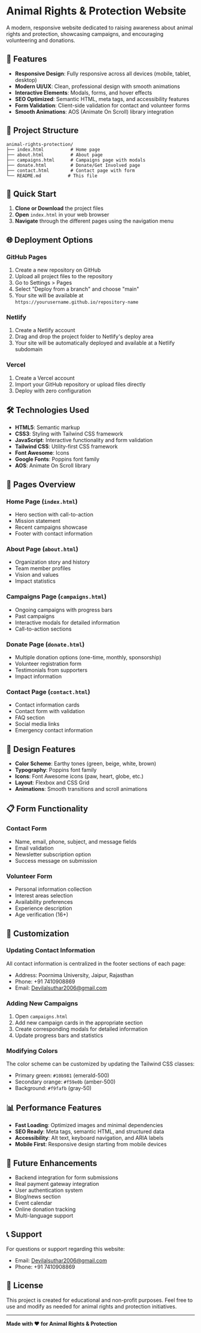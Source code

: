 # Animal Rights & Protection Website

A modern, responsive website dedicated to raising awareness about animal rights and protection, showcasing campaigns, and encouraging volunteering and donations.

## 🌟 Features

- **Responsive Design**: Fully responsive across all devices (mobile, tablet, desktop)
- **Modern UI/UX**: Clean, professional design with smooth animations
- **Interactive Elements**: Modals, forms, and hover effects
- **SEO Optimized**: Semantic HTML, meta tags, and accessibility features
- **Form Validation**: Client-side validation for contact and volunteer forms
- **Smooth Animations**: AOS (Animate On Scroll) library integration

## 📁 Project Structure

```
animal-rights-protection/
├── index.html          # Home page
├── about.html          # About page
├── campaigns.html      # Campaigns page with modals
├── donate.html         # Donate/Get Involved page
├── contact.html        # Contact page with form
└── README.md          # This file
```

## 🚀 Quick Start

1. **Clone or Download** the project files
2. **Open** `index.html` in your web browser
3. **Navigate** through the different pages using the navigation menu

## 🌐 Deployment Options

### GitHub Pages
1. Create a new repository on GitHub
2. Upload all project files to the repository
3. Go to Settings > Pages
4. Select "Deploy from a branch" and choose "main"
5. Your site will be available at `https://yourusername.github.io/repository-name`

### Netlify
1. Create a Netlify account
2. Drag and drop the project folder to Netlify's deploy area
3. Your site will be automatically deployed and available at a Netlify subdomain

### Vercel
1. Create a Vercel account
2. Import your GitHub repository or upload files directly
3. Deploy with zero configuration

## 🛠️ Technologies Used

- **HTML5**: Semantic markup
- **CSS3**: Styling with Tailwind CSS framework
- **JavaScript**: Interactive functionality and form validation
- **Tailwind CSS**: Utility-first CSS framework
- **Font Awesome**: Icons
- **Google Fonts**: Poppins font family
- **AOS**: Animate On Scroll library

## 📱 Pages Overview

### Home Page (`index.html`)
- Hero section with call-to-action
- Mission statement
- Recent campaigns showcase
- Footer with contact information

### About Page (`about.html`)
- Organization story and history
- Team member profiles
- Vision and values
- Impact statistics

### Campaigns Page (`campaigns.html`)
- Ongoing campaigns with progress bars
- Past campaigns
- Interactive modals for detailed information
- Call-to-action sections

### Donate Page (`donate.html`)
- Multiple donation options (one-time, monthly, sponsorship)
- Volunteer registration form
- Testimonials from supporters
- Impact information

### Contact Page (`contact.html`)
- Contact information cards
- Contact form with validation
- FAQ section
- Social media links
- Emergency contact information

## 🎨 Design Features

- **Color Scheme**: Earthy tones (green, beige, white, brown)
- **Typography**: Poppins font family
- **Icons**: Font Awesome icons (paw, heart, globe, etc.)
- **Layout**: Flexbox and CSS Grid
- **Animations**: Smooth transitions and scroll animations

## 📋 Form Functionality

### Contact Form
- Name, email, phone, subject, and message fields
- Email validation
- Newsletter subscription option
- Success message on submission

### Volunteer Form
- Personal information collection
- Interest areas selection
- Availability preferences
- Experience description
- Age verification (16+)

## 🔧 Customization

### Updating Contact Information
All contact information is centralized in the footer sections of each page:
- Address: Poornima University, Jaipur, Rajasthan
- Phone: +91 7410908869
- Email: Devilalsuthar2006@gmail.com

### Adding New Campaigns
1. Open `campaigns.html`
2. Add new campaign cards in the appropriate section
3. Create corresponding modals for detailed information
4. Update progress bars and statistics

### Modifying Colors
The color scheme can be customized by updating the Tailwind CSS classes:
- Primary green: `#10b981` (emerald-500)
- Secondary orange: `#f59e0b` (amber-500)
- Background: `#f9fafb` (gray-50)

## 📊 Performance Features

- **Fast Loading**: Optimized images and minimal dependencies
- **SEO Ready**: Meta tags, semantic HTML, and structured data
- **Accessibility**: Alt text, keyboard navigation, and ARIA labels
- **Mobile First**: Responsive design starting from mobile devices

## 🔮 Future Enhancements

- Backend integration for form submissions
- Real payment gateway integration
- User authentication system
- Blog/news section
- Event calendar
- Online donation tracking
- Multi-language support

## 📞 Support

For questions or support regarding this website:
- Email: Devilalsuthar2006@gmail.com
- Phone: +91 7410908869

## 📄 License

This project is created for educational and non-profit purposes. Feel free to use and modify as needed for animal rights and protection initiatives.

---

**Made with ❤️ for Animal Rights & Protection**
